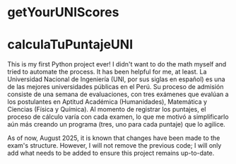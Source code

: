 # getYourUNIScores
# calculaTuPuntajeUNI
This is my first Python project ever! I didn't want to do the math myself and tried to automate the process. It has been helpful for me, at least.
La Universidad Nacional de Ingeniería (UNI, por sus siglas en español) es una de las mejores universidades públicas en el Perú. Su proceso de admisión consiste de una semana de evaluaciones, con tres exámenes que evalúan a los postulantes en Aptitud Académica (Humanidades), Matemática y Ciencias (Física y Química). Al momento de registrar los puntajes, el proceso de cálculo varía con cada examen, lo que me motivó a simplificarlo aún más creando un programa (tres, uno para cada puntaje) que lo agilice.

As of now, August 2025, it is known that changes have been made to the exam's structure. However, I will not remove the previous code; I will only add what needs to be added to ensure this project remains up-to-date.
